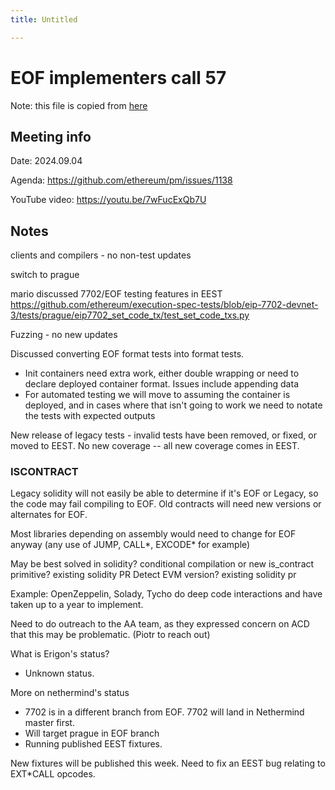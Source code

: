 ```yaml
---
title: Untitled

---
```


# EOF implementers call 57

Note: this file is copied from [here](https://github.com/ethereum/pm/issues/1138#issuecomment-2329428927) 

## Meeting info

Date: 2024.09.04

Agenda: https://github.com/ethereum/pm/issues/1138 

YouTube video: https://youtu.be/7wFucExQb7U

## Notes

clients and compilers - no non-test updates

switch to prague

mario discussed 7702/EOF testing features in EEST https://github.com/ethereum/execution-spec-tests/blob/eip-7702-devnet-3/tests/prague/eip7702_set_code_tx/test_set_code_txs.py

Fuzzing - no new updates

Discussed converting EOF format tests into format tests.

- Init containers need extra work, either double wrapping or need to declare deployed container format. Issues include appending data
- For automated testing we will move to assuming the container is deployed, and in cases where that isn't going to work we need to notate the tests with expected outputs

New release of legacy tests - invalid tests have been removed, or fixed, or moved to EEST. No new coverage -- all new coverage comes in EEST.

### ISCONTRACT

Legacy solidity will not easily be able to determine if it's EOF or Legacy, so the code may fail compiling to EOF. Old contracts will need new versions or alternates for EOF.

Most libraries depending on assembly would need to change for EOF anyway (any use of JUMP, CALL*, EXCODE* for example)

May be best solved in solidity? conditional compilation or new is_contract primitive? existing solidity PR Detect EVM version? existing solidity pr

Example: OpenZeppelin, Solady, Tycho do deep code interactions and have taken up to a year to implement.

Need to do outreach to the AA team, as they expressed concern on ACD that this may be problematic. (Piotr to reach out)


What is Erigon's status?
- Unknown status.


More on nethermind's status

- 7702 is in a different branch from EOF. 7702 will land in Nethermind master first.
- Will target prague in EOF branch
- Running published EEST fixtures.

New fixtures will be published this week. Need to fix an EEST bug relating to EXT*CALL opcodes.